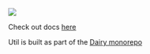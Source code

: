 <a href="/Util" target="_blank">
<img src="https://repo.dairy.foundation/api/badge/latest/releases/dev/frozenmilk/dairy/Util?color=40c14a&name=Util" />
</a>

Check out docs [here](https://docs.dairy.foundation/Util/overview)

Util is built as part of the [Dairy
monorepo](https://github.com/Dairy-Foundation/Dairy)
